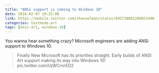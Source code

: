```yaml
---
title: "ANSi support is coming to Windows 10"
date: 2016-02-07 19:32:00
link: https://mobile.twitter.com/shanselman/status/695738082209853440
categories: textmode-art
tags: [ansi-art, windows-10]
---
```


You wanna hear something crazy? Microsoft engineers are adding ANSi support to Windows 10.

> Finally New Microsoft has its priorities straight. Early builds of ANSI Art support making its way into Windows 10! pic.twitter.com/UjWCrnrED2
